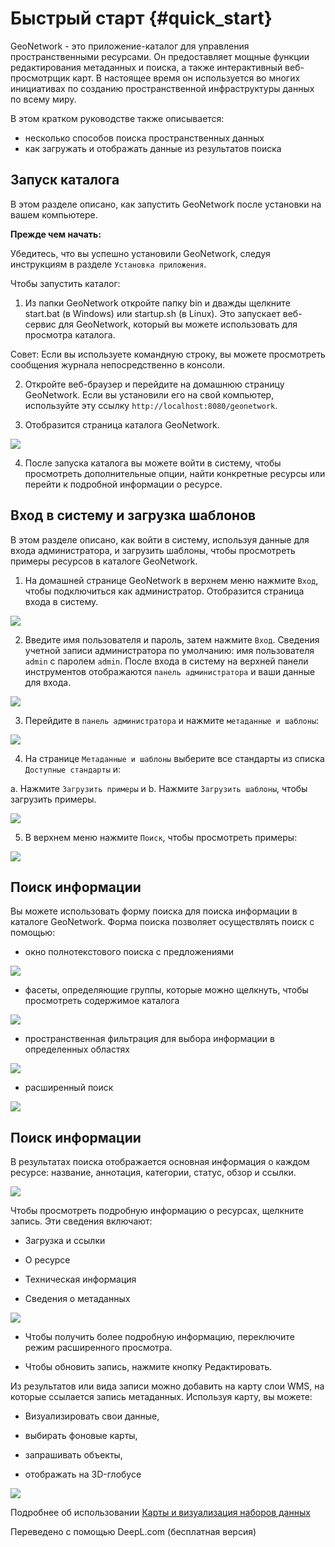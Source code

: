 # Быстрый старт {#quick_start}

GeoNetwork - это приложение-каталог для управления пространственными ресурсами. Он предоставляет мощные функции редактирования метаданных и поиска, а также интерактивный веб-просмотрщик карт. В настоящее время он используется во многих инициативах по созданию пространственной инфраструктуры данных по всему миру.

В этом кратком руководстве также описывается:

- несколько способов поиска пространственных данных
- как загружать и отображать данные из результатов поиска

## Запуск каталога

В этом разделе описано, как запустить GeoNetwork после установки на вашем компьютере.

**Прежде чем начать:**

Убедитесь, что вы успешно установили GeoNetwork, следуя инструкциям в разделе `Установка приложения`.

Чтобы запустить каталог:

1. Из папки GeoNetwork откройте папку bin и дважды щелкните start.bat (в Windows) или startup.sh (в Linux). Это запускает веб-сервис для GeoNetwork, который вы можете использовать для просмотра каталога.

Совет: Если вы используете командную строку, вы можете просмотреть сообщения журнала непосредственно в консоли.

2. Откройте веб-браузер и перейдите на домашнюю страницу GeoNetwork. Если вы установили его на свой компьютер, используйте эту ссылку ``http://localhost:8080/geonetwork``.

3. Отобразится страница каталога GeoNetwork.

![](../../install-guide/img/home-page.png)

4. После запуска каталога вы можете войти в систему, чтобы просмотреть дополнительные опции, найти конкретные ресурсы или перейти к подробной информации о ресурсе.

## Вход в систему и загрузка шаблонов

В этом разделе описано, как войти в систему, используя данные для входа администратора, и загрузить шаблоны, чтобы просмотреть примеры ресурсов в каталоге GeoNetwork.

1. На домашней странице GeoNetwork в верхнем меню нажмите `Вход`, чтобы подключиться как администратор. Отобразится страница входа в систему.

![](../../install-guide/img/signin.png)

2. Введите имя пользователя и пароль, затем нажмите `Вход`. Сведения учетной записи администратора по умолчанию: имя пользователя `admin` с паролем `admin`. После входа в систему на верхней панели инструментов отображаются `панель администратора` и ваши данные для входа.

![](../../install-guide/img/identified-user.png)

3. Перейдите в `панель администратора` и нажмите `метаданные и шаблоны`:

![](../../install-guide/img/metadata-and-templates.png)

4. На странице `Метаданные и шаблоны` выберите все стандарты из списка `Доступные стандарты` и:

a. Нажмите `Загрузить примеры` и
b. Нажмите `Загрузить шаблоны`, чтобы загрузить примеры.

![](../../install-guide/img/templates.png)

5. В верхнем меню нажмите `Поиск`, чтобы просмотреть примеры:

![](../../install-guide/img/once-samples-are-loaded.png)



## Поиск информации

Вы можете использовать форму поиска для поиска информации в каталоге GeoNetwork. Форма поиска позволяет осуществлять поиск с помощью:

- окно полнотекстового поиска с предложениями

![](img/full-text.png)

- фасеты, определяющие группы, которые можно щелкнуть, чтобы просмотреть содержимое каталога

![](img/facets.png)

- пространственная фильтрация для выбора информации в определенных областях

![](img/spatial-filter.png)

- расширенный поиск

![](img/advanced.png)

## Поиск информации

В результатах поиска отображается основная информация о каждом ресурсе: название, аннотация, категории, статус, обзор и ссылки.

![](img/a-result.png)

Чтобы просмотреть подробную информацию о ресурсах, щелкните запись. Эти сведения включают:

- Загрузка и ссылки

- О ресурсе

- Техническая информация

- Сведения о метаданных

![](img/a-record.png)

- Чтобы получить более подробную информацию, переключите режим расширенного просмотра.

- Чтобы обновить запись, нажмите кнопку Редактировать.

Из результатов или вида записи можно добавить на карту слои WMS, на которые ссылается запись метаданных. Используя карту, вы можете:

- Визуализировать свои данные,

- выбирать фоновые карты,

- запрашивать объекты,

- отображать на 3D-глобусе

![](img/map-africa-basin.png)

Подробнее об использовании [Карты и визуализация наборов данных](../map/index.md)

Переведено с помощью DeepL.com (бесплатная версия)